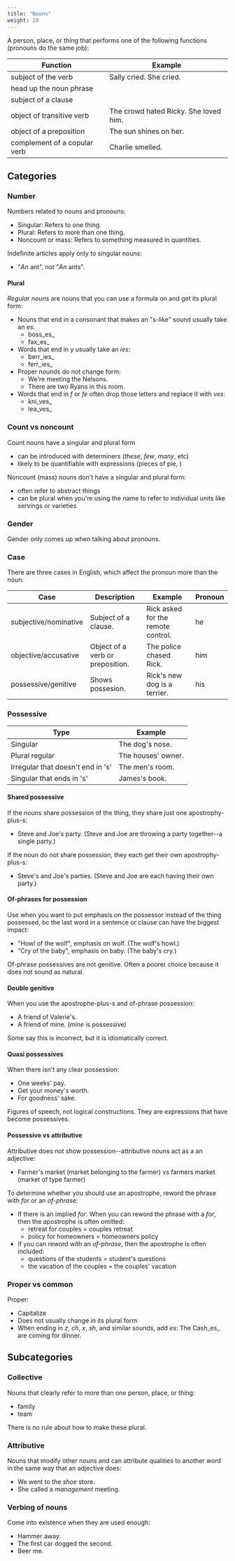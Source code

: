 ```yaml
---
title: "Nouns"
weight: 20
---
```


A person, place, or thing that performs one of the following functions (pronouns do the same job):

| Function | Example |
|---|---|
| subject of the verb | Sally cried. She cried. |
| head up the noun phrase |  |
| subject of a clause | |
| object of transitive verb | The crowd hated Ricky. She loved him. |
| object of a preposition | The sun shines on her. |
| complement of a copular verb | Charlie smelled. |


## Categories

### Number

Numbers related to nouns and pronouns:

- Singular: Refers to one thing.
- Plural: Refers to more than one thing.
- Noncount or mass: Refers to something measured in quantities.

Indefinite articles apply only to singular nouns:
- "_An_ ant", not "_An_ ants".

#### Plural

_Regular nouns_ are nouns that you can use a formula on and get its plural form:
- Nouns that end in a consonant that makes an "s-like" sound usually take an _es_.
  - boss_es_
  - fax_es_
- Words that end in y usually take an _ies_:
  - berr_ies_
  - ferr_ies_
- Proper nounds do not change form:
  - We're meeting the Nelsons.
  - There are two Ryans in this room.
- Words that end in _f_ or _fe_ often drop those letters and replace it with _ves_:
  - kni_ves_
  - lea_ves_

### Count vs noncount

Count nouns have a singular and plural form
- can be introduced with determiners (_these_, _few_, _many_, etc)
- likely to be quantifiable with expressions (pieces of pie, )

Noncount (mass) nouns don't have a singular and plural form:
- often refer to abstract things
- can be plural when you're using the name to refer to individual units like servings or varieties


### Gender

Gender only comes up when talking about pronouns.

### Case

There are three cases in English, which affect the pronoun more than the noun:

| Case | Description | Example | Pronoun | 
|---|---|---|---|
| subjective/nominative | Subject of a clause. | Rick asked for the remote control. | he |
| objective/accusative | Object of a verb or preposition. | The police chased Rick. | him |
| possessive/genitive | Shows possesion. | Rick's new dog is a terrier. | his |


### Possessive

| Type | Example |
|---|---|
| Singular | The dog's nose. |
| Plural regular | The houses' owner. |
| Irregular that doesn't end in 's' | The men's room. |
| Singular that ends in 's' | James's book.  |

#### Shared possessive

If the nouns share possession of the thing, they share just one apostrophy-plus-s:
- Steve and Joe's party. (Steve and Joe are throwing a party together--a single party.)

If the noun do not share possession, they each get their own apostrophy-plus-s:
- Steve's and Joe's parties. (Steve and Joe are each having their own party.)

#### Of-phrases for possession

Use when you want to put emphasis on the possessor instead of the thing possessed, bc the last word in a sentence or clause can have the biggest impact:

- "Howl of the wolf", emphasis on wolf. (The wolf's howl.)
- "Cry of the baby", emphasis on baby. (The baby's cry.)

Of-phrase possessives are not genitive. Often a poorer choice because it does not sound as natural.

#### Double genitive

When you use the apostrophe-plus-s and of-phrase possession:

- A friend of Valerie's.
- A friend of mine. (_mine_ is possessive)

Some say this is incorrect, but it is idiomatically correct.

#### Quasi possessives

When there isn't any clear possession:

- One weeks' pay.
- Get your money's worth.
- For goodness' sake.

Figures of speech, not logical constructions. They are expressions that have become possessives.

#### Possessive vs attributive

Attributive does not show possession--attributive nouns act as a an adjective:

- Farmer's market (market belonging to the farmer) vs farmers market (market of type farmer)

To determine whether you should use an apostrophe, reword the phrase with _for_ or an _of-phrase_:
- If there is an implied _for_. When you can reword the phrase with a _for_, then the apostrophe is often omitted:
  - retreat for couples = couples retreat
  - policy for homeowners = homeowners policy
- If you can reword with an _of-phrase_, then the apostrophe is often included:
  - questions of the students = student's questions
  - the vacation of the couples = the couples' vacation

### Proper vs common

Proper:
- Capitalize
- Does not usually change in its plural form
- When ending in _z_, _ch_, _x_, _sh_, and similar sounds, add _es_: The Cash_es_ are coming for dinner.

## Subcategories

### Collective

Nouns that clearly refer to more than one person, place, or thing:
- family
- team

There is no rule about how to make these plural.

### Attributive

Nouns that modify other nouns and can attribute qualities to another word in the same way that an adjective does:

- We went to the _shoe_ store.
- She called a _management_ meeting.

### Verbing of nouns

Come into existence when they are used enough:
- Hammer away.
- The first car dogged the second.
- Beer me.